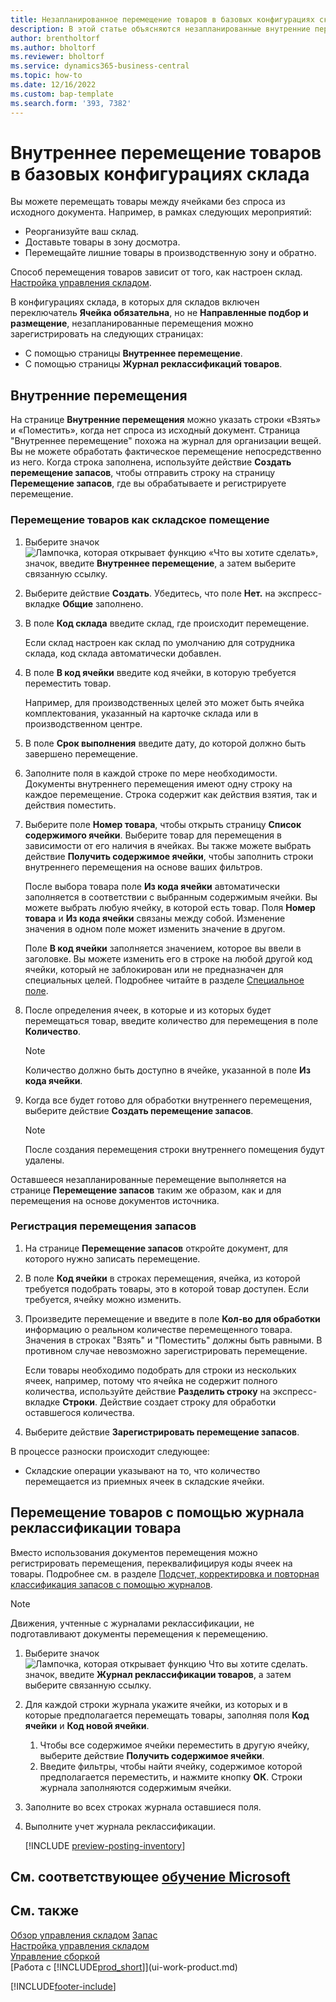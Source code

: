 ```yaml
---
title: Незапланированное перемещение товаров в базовых конфигурациях склада
description: В этой статье объясняются незапланированные внутренние перемещения между ячейками без спроса из исходного документа.
author: brentholtorf
ms.author: bholtorf
ms.reviewer: bholtorf
ms.service: dynamics365-business-central
ms.topic: how-to
ms.date: 12/16/2022
ms.custom: bap-template
ms.search.form: '393, 7382'
---
```

# <a name="move-items-internally-in-basic-warehouse-configurations"></a><a name="move-items-internally-in-basic-warehouse-configurations"></a>Внутреннее перемещение товаров в базовых конфигурациях склада

Вы можете перемещать товары между ячейками без спроса из исходного документа. Например, в рамках следующих мероприятий:

* Реорганизуйте ваш склад.
* Доставьте товары в зону досмотра.
* Перемещайте лишние товары в производственную зону и обратно. 

Способ перемещения товаров зависит от того, как настроен склад. [Настройка управления складом](warehouse-setup-warehouse.md).

В конфигурациях склада, в которых для складов включен переключатель **Ячейка обязательна**, но не **Направленные подбор и размещение**, незапланированные перемещения можно зарегистрировать на следующих страницах:  

* С помощью страницы **Внутреннее перемещение**.
* С помощью страницы **Журнал реклассификаций товаров**.  

## <a name="internal-movements"></a><a name="internal-movements"></a>Внутренние перемещения

На странице **Внутренние перемещения** можно указать строки «Взять» и «Поместить», когда нет спроса из исходный документ. Страница "Внутреннее перемещение" похожа на журнал для организации вещей. Вы не можете обработать фактическое перемещение непосредственно из него. Когда строка заполнена, используйте действие **Создать перемещение запасов**, чтобы отправить строку на страницу **Перемещение запасов**, где вы обрабатываете и регистрируете перемещение.

### <a name="to-move-items-as-an-internal-movement"></a><a name="to-move-items-as-an-internal-movement"></a>Перемещение товаров как складское помещение

1. Выберите значок ![Лампочка, которая открывает функцию «Что вы хотите сделать»](media/ui-search/search_small.png "Что вы хотите сделать"), значок, введите **Внутреннее перемещение**, а затем выберите связанную ссылку.  
2. Выберите действие **Создать**. Убедитесь, что поле **Нет.** на экспресс-вкладке **Общие** заполнено.
3. В поле **Код склада** введите склад, где происходит перемещение.  

    Если склад настроен как склад по умолчанию для сотрудника склада, код склада автоматически добавлен.  
4. В поле **В код ячейки** введите код ячейки, в которую требуется переместить товар.

    Например, для производственных целей это может быть ячейка комплектования, указанный на карточке склада или в производственном центре.  
5. В поле **Срок выполнения** введите дату, до которой должно быть завершено перемещение.  
6. Заполните поля в каждой строке по мере необходимости. Документы внутреннего перемещения имеют одну строку на каждое перемещение. Строка содержит как действия взятия, так и действия поместить.
7. Выберите поле **Номер товара**, чтобы открыть страницу **Список содержимого ячейки**. Выберите товар для перемещения в зависимости от его наличия в ячейках. Вы также можете выбрать действие **Получить содержимое ячейки**, чтобы заполнить строки внутреннего перемещения на основе ваших фильтров.  

    После выбора товара поле **Из кода ячейки** автоматически заполняется в соответствии с выбранным содержимым ячейки. Вы можете выбрать любую ячейку, в которой есть товар. Поля **Номер товара** и **Из кода ячейки** связаны между собой. Изменение значения в одном поле может изменить значение в другом.  

    Поле **В код ячейки** заполняется значением, которое вы ввели в заголовке. Вы можете изменить его в строке на любой другой код ячейки, который не заблокирован или не предназначен для специальных целей. Подробнее читайте в разделе [Специальное поле](warehouse-how-to-create-individual-bins.md#the-dedicated-field).  

8. После определения ячеек, в которые и из которых будет перемещаться товар, введите количество для перемещения в поле **Количество**.  

    > [!NOTE]  
    > Количество должно быть доступно в ячейке, указанной в поле **Из кода ячейки**.  

9. Когда все будет готово для обработки внутреннего перемещения, выберите действие **Создать перемещение запасов**.  

    > [!NOTE]  
    >  После создания перемещения строки внутреннего помещения будут удалены.  

Оставшееся незапланированные перемещение выполняется на странице **Перемещение запасов** таким же образом, как и для перемещения на основе документов источника.

### <a name="to-record-the-inventory-movement"></a><a name="to-record-the-inventory-movement"></a>Регистрация перемещения запасов

1. На странице **Перемещение запасов** откройте документ, для которого нужно записать перемещение.  
2. В поле **Код ячейки** в строках перемещения, ячейка, из которой требуется подобрать товары, это в которой товар доступен. Если требуется, ячейку можно изменить.
3. Произведите перемещение и введите в поле **Кол-во для обработки** информацию о реальном количестве перемещенного товара. Значения в строках "Взять" и "Поместить" должны быть равными. В противном случае невозможно зарегистрировать перемещение.

    Если товары необходимо подобрать для строки из нескольких ячеек, например, потому что ячейка не содержит полного количества, используйте действие **Разделить строку** на экспресс-вкладке **Строки**. Действие создает строку для обработки оставшегося количества.  
4. Выберите действие **Зарегистрировать перемещение запасов**.  

В процессе разноски происходит следующее:

* Складские операции указывают на то, что количество перемещается из приемных ячеек в складские ячейки.

## <a name="to-move-items-with-the-item-reclassification-journal"></a><a name="to-move-items-with-the-item-reclassification-journal"></a>Перемещение товаров с помощью журнала реклассификации товара

Вместо использования документов перемещения можно регистрировать перемещения, переквалифицируя коды ячеек на товары. Подробнее см. в разделе [Подсчет, корректировка и повторная классификация запасов с помощью журналов](inventory-how-count-adjust-reclassify.md).

> [!NOTE]  
> Движения, учтенные с журналами реклассификации, не подготавливают документы перемещения к перемещению.  

1. Выберите значок ![Лампочка, которая открывает функцию Что вы хотите сделать.](media/ui-search/search_small.png "Что вы хотите сделать") значок, введите **Журнал реклассификации товаров**, а затем выберите связанную ссылку.  
2. Для каждой строки журнала укажите ячейки, из которых и в которые предполагается перемещать товары, заполняя поля **Код ячейки** и **Код новой ячейки**.  

    1. Чтобы все содержимое ячейки переместить в другую ячейку, выберите действие **Получить содержимое ячейки**.  
    2. Введите фильтры, чтобы найти ячейку, содержимое которой предполагается переместить, и нажмите кнопку **ОК**. Строки журнала заполняются содержимым ячейки.  
3. Заполните во всех строках журнала оставшиеся поля.
4. Выполните учет журнала реклассификации.  

    [!INCLUDE [preview-posting-inventory](includes/preview-posting-inventory.md)]

## <a name="see-related-microsoft-training"></a><a name="see-related-microsoft-training"></a>См. соответствующее [обучение Microsoft](/training/modules/manage-internal-warehouse-processes/)

## <a name="see-also"></a><a name="see-also"></a>См. также

[Обзор управления складом](design-details-warehouse-management.md)
[Запас](inventory-manage-inventory.md)  
[Настройка управления складом](warehouse-setup-warehouse.md)  
[Управление сборкой](assembly-assemble-items.md)  
[Работа с [!INCLUDE[prod_short](includes/prod_short.md)]](ui-work-product.md)


[!INCLUDE[footer-include](includes/footer-banner.md)]
